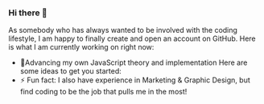### Hi there 👋

As somebody who has always wanted to be involved with the coding lifestyle, I am happy to finally create and open an account on GitHub. Here is what I am currently working on right now:

- :monocle_face:Advancing my own JavaScript theory and implementation
Here are some ideas to get you started:
- ⚡ Fun fact: I also have experience in Marketing & Graphic Design, but find coding to be the job that pulls me in the most!
